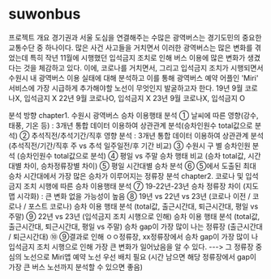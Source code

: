 # suwonbus

프로젝트 개요
경기권과 서울 도심을 연결해주는 수많은 광역버스는 경기도민의 중요한 교통수단 중 하나이다. 
많은 사건 사고들을 거치면서 이러한 광역버스는 많은 변화를 겪었는데 특히 작년 11월에 시행했던 입석금지 조치로 인해 버스 이용에 많은 변화가 생겼다는 것을 체감하고 있다.
이에, 코로나를 거치면서, 그리고 입석금지 조치가 시행되면서 수원시 내 광역버스 이용 실태에 대해 분석하고 이를 통해 광역버스 예약 어플인 'Miri' 서비스에 가장 시급하게 추가해야할 노선이 무엇인지 발굴하고자 한다.
19년 9월 코로나X, 입석금지 X
22년 9월 코로나O, 입석금지 X
23년 9월 코로나X, 입석금지 O

분석 방향
chapter1. 수원시 광역버스 승차 이용행태 분석
① 날씨에 따른 영향(강수, 태풍, 기온 등) : 3개년 통합 데이터 이용하여 상관관계 분석(승차인원수 total값으로 분석)
② 추석직전/추석기간/직후 영향 분석 : 3개년 통합 데이터 이용하여 상관관계 분석(추석직전/기간/직후 주 vs 추석 일주일전/후 기간 비교)
③ 수원시 구 별 승차인원 분석 (승차인원수 total값으로 분석)
④ 평일 vs 주말 승차 행태 비교 (승차 total값, 시간대별 차이, 승차정류장별 차이)
⑤ 평일 시간대별 승차 분석 
⑥ ⑤에서 도출된 최대 승차 시간대에서 가장 많은 승차가 이루어지는 정류장 분석
chapter2. 코로나 및 입석금지 조치 시행에 따른 승차 이용행태 분석
⑦ 19-22년-23년 승차 정류장 차이 (지도 맵 시각화) : 큰 변화 없을 가능성이 높음
⑧ 19년 vs 22년 vs 23년 (코로나 이전 / 코로나 / 포스트 코로나) 승차 이용 행태 분석 (total값, 출근시간대, 퇴근시간대, 평일 vs 주말)
⑨ 22년 vs 23년 (입석금지 조치 시행으로 인해) 승차 이용 행태 분석 (total값, 출근시간대, 퇴근시간대, 평일 vs 주말)
    승차 gap이 가장 많이 나는 정류장 (출근시간대 / 퇴근시간대)
⑩ ⑨결과로 인해 ㅇㅇ정류장, xx정류장에서 승차 gap이 가장 많이 나 입석금지 조치 시행으로 인해 가장 큰 변화가 일어났음을 알 수 있다. 
   ---> 그 정류장 중심의 노선으로 Miri앱 예약 노선 우선 배치 필요 (시간 남으면 해당 정류장에서 gap이 가장 큰 버스 노선까지 분석할 수 있으면 좋음)

